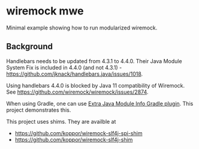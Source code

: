 # wiremock mwe

Minimal example showing how to run modularized wiremock.

## Background

Handlebars needs to be updated from 4.3.1 to 4.4.0. Their Java Module System Fix is included in 4.4.0 (and not 4.3.1) - <https://github.com/jknack/handlebars.java/issues/1018>.

Using handlebars 4.4.0 is blocked by Java 11 compatibility of Wiremock. See <https://github.com/wiremock/wiremock/issues/2874>.

When using Gradle, one can use [Extra Java Module Info Gradle plugin](https://github.com/gradlex-org/extra-java-module-info#extra-java-module-info-gradle-plugin). This project demonstrates this.

This project uses shims.
They are availble at

- <https://github.com/koppor/wiremock-slf4j-spi-shim>
- <https://github.com/koppor/wiremock-slf4j-shim>

